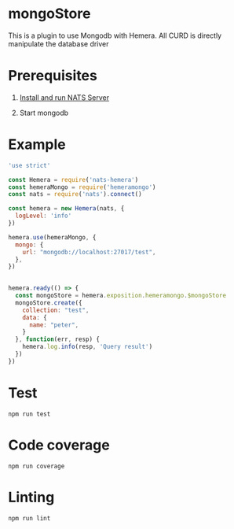 # mongoStore

This is a plugin to use Mongodb with Hemera. All CURD is directly manipulate the database driver

# Prerequisites

1. [Install and run NATS Server](http://nats.io/documentation/tutorials/gnatsd-install/)

2. Start mongodb


# Example

```js
'use strict'

const Hemera = require('nats-hemera')
const hemeraMongo = require('hemeramongo')
const nats = require('nats').connect()

const hemera = new Hemera(nats, {
  logLevel: 'info'
})

hemera.use(hemeraMongo, {
  mongo: {
    url: "mongodb://localhost:27017/test",
  },
})
    

hemera.ready(() => {
  const mongoStore = hemera.exposition.hemeramongo.$mongoStore
  mongoStore.create({
    collection: "test",
    data: {
      name: "peter",
    }
  }, function(err, resp) {
    hemera.log.info(resp, 'Query result')
  })
})

```

# Test

```
npm run test
```

# Code coverage

```
npm run coverage
```

# Linting

```
npm run lint
```
